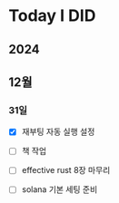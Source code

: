 # Today I DID



## 2024

## 12월

### 31일

- [x] 재부팅 자동 실행 설정
- [ ] 책 작업
- [ ] effective rust 8장 마무리
- [ ] solana 기본 세팅 준비



